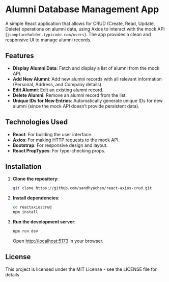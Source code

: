 # Alumni Database Management App

A simple React application that allows for CRUD (Create, Read, Update, Delete) operations on alumni data, using Axios to interact with the mock API (`jsonplaceholder.typicode.com/users`). The app provides a clean and responsive UI to manage alumni records.

## Features

- **Display Alumni Data**: Fetch and display a list of alumni from the mock API.
- **Add New Alumni**: Add new alumni records with all relevant information (Personal, Address, and Company details).
- **Edit Alumni**: Edit an existing alumni record.
- **Delete Alumni**: Remove an alumni record from the list.
- **Unique IDs for New Entries**: Automatically generate unique IDs for new alumni (since the mock API doesn’t provide persistent data).

## Technologies Used

- **React**: For building the user interface.
- **Axios**: For making HTTP requests to the mock API.
- **Bootstrap**: For responsive design and layout.
- **React PropTypes**: For type-checking props.

## Installation

1. **Clone the repository**:
    ```bash
    git clone https://github.com/sandhyachan/react-axios-crud.git
    ```

2. **Install dependencies**:
    ```bash
    cd reactaxioscrud
    npm install
    ```

3. **Run the development server**:
    ```bash
    npm run dev
    ```

    Open [http://localhost:5173](http://localhost:5173) in your browser.


## License
This project is licensed under the MIT License - see the LICENSE file for details